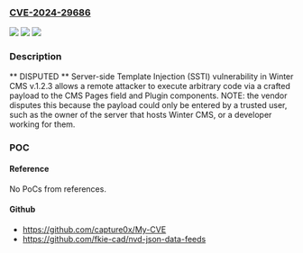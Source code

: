 ### [CVE-2024-29686](https://cve.mitre.org/cgi-bin/cvename.cgi?name=CVE-2024-29686)
![](https://img.shields.io/static/v1?label=Product&message=n%2Fa&color=blue)
![](https://img.shields.io/static/v1?label=Version&message=n%2Fa&color=blue)
![](https://img.shields.io/static/v1?label=Vulnerability&message=n%2Fa&color=brighgreen)

### Description

** DISPUTED ** Server-side Template Injection (SSTI) vulnerability in Winter CMS v.1.2.3 allows a remote attacker to execute arbitrary code via a crafted payload to the CMS Pages field and Plugin components. NOTE: the vendor disputes this because the payload could only be entered by a trusted user, such as the owner of the server that hosts Winter CMS, or a developer working for them.

### POC

#### Reference
No PoCs from references.

#### Github
- https://github.com/capture0x/My-CVE
- https://github.com/fkie-cad/nvd-json-data-feeds

